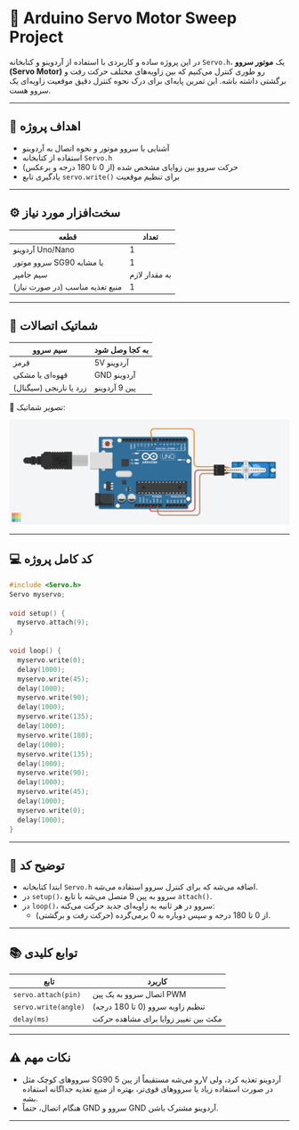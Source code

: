 # 🔁 Arduino Servo Motor Sweep Project

در این پروژه ساده و کاربردی با استفاده از آردوینو و کتابخانه `Servo.h`، یک **موتور سروو (Servo Motor)** رو طوری کنترل می‌کنیم که بین زاویه‌های مختلف حرکت رفت و برگشتی داشته باشه. این تمرین پایه‌ای برای درک نحوه کنترل دقیق موقعیت زاویه‌ای یک سروو هست.

---

## 🎯 اهداف پروژه

- آشنایی با سروو موتور و نحوه اتصال به آردوینو  
- استفاده از کتابخانه `Servo.h`  
- حرکت سروو بین زوایای مشخص شده (از 0 تا 180 درجه و برعکس)  
- یادگیری تابع `servo.write()` برای تنظیم موقعیت  

---

## ⚙️ سخت‌افزار مورد نیاز

| قطعه               | تعداد |
|--------------------|--------|
| آردوینو Uno/Nano   | 1      |
| سروو موتور SG90 یا مشابه | 1      |
| سیم جامپر         | به مقدار لازم |
| منبع تغذیه مناسب (در صورت نیاز) | 1      |

---

## 🔌 شماتیک اتصالات

| سیم سروو | به کجا وصل شود |
|----------|----------------|
| قرمز     | 5V آردوینو     |
| قهوه‌ای یا مشکی | GND آردوینو    |
| زرد یا نارنجی (سیگنال) | پین 9 آردوینو |

📌 تصویر شماتیک:

![servo schematic](images/servo.png) 

---

## 💻 کد کامل پروژه

```cpp
#include <Servo.h>
Servo myservo;

void setup() {
  myservo.attach(9);
}

void loop() {
  myservo.write(0);
  delay(1000);
  myservo.write(45);
  delay(1000);
  myservo.write(90);
  delay(1000);
  myservo.write(135);
  delay(1000);
  myservo.write(180);
  delay(1000);
  myservo.write(135);
  delay(1000);
  myservo.write(90);
  delay(1000);
  myservo.write(45);
  delay(1000);
  myservo.write(0);
  delay(1000);
}
```

---

## 🧠 توضیح کد

- ابتدا کتابخانه `Servo.h` اضافه می‌شه که برای کنترل سروو استفاده می‌شه.
- در `setup()`، سروو به پین 9 متصل می‌شه با تابع `attach()`.
- در `loop()`، سروو در هر ثانیه به زاویه‌ای جدید حرکت می‌کنه:
  - از 0 تا 180 درجه و سپس دوباره به 0 برمی‌گرده (حرکت رفت و برگشتی).

---

## 📚 توابع کلیدی

| تابع               | کاربرد |
|--------------------|--------|
| `servo.attach(pin)` | اتصال سروو به یک پین PWM |
| `servo.write(angle)` | تنظیم زاویه سروو (0 تا 180 درجه) |
| `delay(ms)`         | مکث بین تغییر زوایا برای مشاهده حرکت |

---

## ⚠️ نکات مهم

- سرووهای کوچک مثل SG90 رو می‌شه مستقیماً از پین 5V آردوینو تغذیه کرد، ولی در صورت استفاده زیاد یا سرووهای قوی‌تر، بهتره از منبع تغذیه جداگانه استفاده بشه.
- هنگام اتصال، حتماً GND سروو و GND آردوینو مشترک باشن.

---
